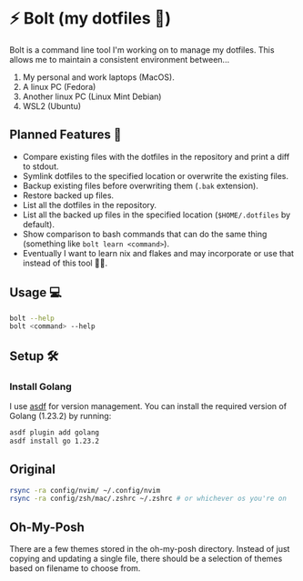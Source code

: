 # ⚡️ Bolt (my dotfiles 📂)

Bolt is a command line tool I'm working on to manage my dotfiles. This allows
me to maintain a consistent environment between...

1. My personal and work laptops (MacOS).
2. A linux PC (Fedora)
3. Another linux PC (Linux Mint Debian)
4. WSL2 (Ubuntu)

## Planned Features 📝

- Compare existing files with the dotfiles in the repository and print a diff
  to stdout.
- Symlink dotfiles to the specified location or overwrite the existing files.
- Backup existing files before overwriting them (`.bak` extension).
- Restore backed up files.
- List all the dotfiles in the repository.
- List all the backed up files in the specified location (`$HOME/.dotfiles` by
  default).
- Show comparison to bash commands that can do the same thing (something like
  `bolt learn <command>`).
- Eventually I want to learn nix and flakes and may incorporate or use that
  instead of this tool 🤷🏽.

## Usage 💻

```bash
bolt --help
bolt <command> --help
```

## Setup 🛠

### Install Golang

I use [asdf](https://asdf-vm.com/) for version management. You can install the
required version of Golang (1.23.2) by running:

```bash
asdf plugin add golang
asdf install go 1.23.2
```

## Original

```bash
rsync -ra config/nvim/ ~/.config/nvim
rsync -ra config/zsh/mac/.zshrc ~/.zshrc # or whichever os you're on
```

## Oh-My-Posh

There are a few themes stored in the oh-my-posh directory. Instead of just copying
and updating a single file, there should be a selection of themes based on filename
to choose from.
